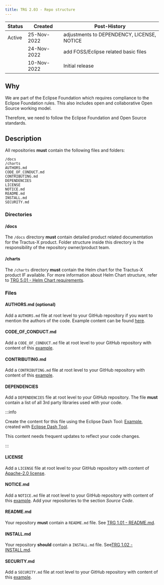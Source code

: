 ```yaml
---
title: TRG 2.03 - Repo structure
---
```


| Status | Created     | Post-History                               |
|--------|-------------|--------------------------------------------|
| Active | 25-Nov-2022 | adjustments to DEPENDENCY, LICENSE, NOTICE |
|        | 24-Nov-2022 | add FOSS/Eclipse related basic files       |
|        | 10-Nov-2022 | Initial release                            |

## Why

We are part of the Eclipse Foundation which requires compliance to the Eclipse Foundation rules. This also includes open and collaborative Open Source working model.

Therefore, we need to follow the Eclipse Foundation and Open Source standards.

## Description

All repositories **must** contain the following files and folders:

```shell
/docs
/charts
AUTHORS.md
CODE_OF_CONDUCT.md
CONTRIBUTING.md
DEPENDENCIES
LICENSE
NOTICE.md
README.md
INSTALL.md
SECURITY.md
```

### Directories

#### /docs

The `/docs` directory **must** contain detailed product related documentation for the Tractus-X product. Folder structure
inside this directory is the responsibility of the repository owner/product team.

#### /charts

The `/charts` directory **must** contain the Helm chart for the Tractus-X product IF available. For more information about Helm
Chart structure, refer to [TRG 5.01 - Helm Chart requirements](../trg-5/trg-5-01).

### Files

#### AUTHORS.md (optional)

Add a `AUTHORS.md` file at root level to your GitHub repository if you want to mention the authors of the code. Example
content can be found [here](assets/AUTHORS.txt).

#### CODE_OF_CONDUCT.md

Add a `CODE_OF_CONDUCT.md` file at root level to your GitHub repository with content of this [example](assets/CODE_OF_CONDUCT.txt).

#### CONTRIBUTING.md

Add a `CONTRIBUTING.md` file at root level to your GitHub repository with content of this [example](assets/CONTRIBUTING.txt).

#### DEPENDENCIES

Add a `DEPENDENCIES` file at root level to your GitHub repository. The file **must** contain a list of all 3rd party libraries
used with your code.

:::info

Create the content for this file using the Eclipse Dash
Tool: [Example](https://github.com/eclipse-tractusx/sldt-semantic-hub/blob/main/DEPENDENCIES), created
with [Eclipse Dash Tool](https://github.com/eclipse/dash-licenses#readme).

This content needs frequent updates to reflect your code changes.

:::

#### LICENSE

Add a `LICENSE` file at root level to your GitHub repository with content
of [Apache-2.0 license](https://www.apache.org/licenses/LICENSE-2.0.txt).

#### NOTICE.md

Add a `NOTICE.md` file at root level to your GitHub repository with content of this [example](assets/NOTICE.txt). Add
your repositories to the section _Source Code_.

#### README.md

Your repository **must** contain a `README.md` file. See [TRG 1.01 - README.md](../trg-1/trg-1-01).

#### INSTALL.md

Your repository **should** contain a `INSTALL.md` file. See[TRG 1.02 - INSTALL.md](../trg-1/trg-1-02).

#### SECURITY.md

Add a `SECURITY.md` file at root level to your GitHub repository with content of this [example](assets/SECURITY.txt).
